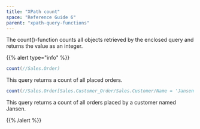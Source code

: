 ```yaml
---
title: "XPath count"
space: "Reference Guide 6"
parent: "xpath-query-functions"
---
```



The count()-function counts all objects retrieved by the enclosed query and returns the value as an integer.

{{% alert type="info" %}}

```java
count(//Sales.Order)
```

This query returns a count of all placed orders.

```java
count(//Sales.Order[Sales.Customer_Order/Sales.Customer/Name = 'Jansen'])
```

This query returns a count of all orders placed by a customer named Jansen.

{{% /alert %}}
